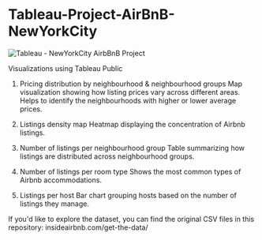 # Tableau-Project-AirBnB-NewYorkCity

![Tableau - NewYorkCity AirbBnB Project](https://github.com/user-attachments/assets/6cb327e4-9ebe-4c81-b549-37150b4fcec5)

Visualizations using Tableau Public

1. Pricing distribution by neighbourhood & neighbourhood groups Map visualization showing how listing prices vary across different areas. Helps to identify the neighbourhoods with higher or lower average prices.

2. Listings density map Heatmap displaying the concentration of Airbnb listings.

3. Number of listings per neighbourhood group Table summarizing how listings are distributed across neighbourhood groups.

4. Number of listings per room type Shows the most common types of Airbnb accommodations.

5. Listings per host Bar chart grouping hosts based on the number of listings they manage.

If you'd like to explore the dataset, you can find the original CSV files in this repository: insideairbnb.com/get-the-data/
